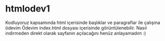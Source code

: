 # htmlodev1
Kodluyoruz kapsamında html içerisinde başlıklar ve paragraflar ile çalışma ödevim
Ödevim index.html dosyası içerisinde görüntülenebilir. Nasıl indirmeden direkt olarak sayfanın açılacağını henüz anlayamadım :)